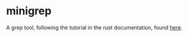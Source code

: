# minigrep

A grep tool, following the tutorial in the rust documentation, found
[here](https://doc.rust-lang.org/book/ch12-00-an-io-project.html).
